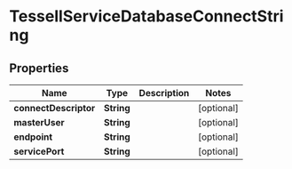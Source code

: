 

# TessellServiceDatabaseConnectString


## Properties

Name | Type | Description | Notes
------------ | ------------- | ------------- | -------------
**connectDescriptor** | **String** |  |  [optional]
**masterUser** | **String** |  |  [optional]
**endpoint** | **String** |  |  [optional]
**servicePort** | **String** |  |  [optional]



